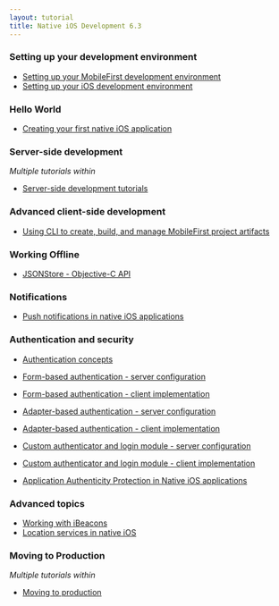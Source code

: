 ```yaml
---
layout: tutorial
title: Native iOS Development 6.3
---
```

### Setting up your development environment

* <a href=" {{site.baseurl}}/tutorials/en/foundation/6.3/setting-up-your-development-environment/setting-mobilefirst-development-environment/">Setting up your MobileFirst development environment</a>
* <a href=" {{site.baseurl}}/tutorials/en/foundation/6.3/setting-up-your-development-environment/setting-ios-development-environment/">Setting up your iOS development environment</a>

### Hello World

* <a href="{{site.baseurl}}/tutorials/en/foundation/6.3/hello-world/creating-first-native-ios-mobilefirst-application/">Creating your first native iOS application</a>

### Server-side development
<p><i>Multiple tutorials within</i></p>

* <a href="{{site.baseurl}}/tutorials/en/foundation/6.3/server-side-development/">Server-side development tutorials</a>

### Advanced client-side development

* <a href="{{site.baseurl}}/tutorials/en/foundation/6.3/advanced-client-side-development/using-cli-create-build-manage-project-artifacts/">Using CLI to create, build, and manage MobileFirst project artifacts</a>

### Working Offline

* <a href="{{site.baseurl}}/tutorials/en/foundation/6.3/working-offline/jsonstore/jsonstore-objective-c-api/">JSONStore - Objective-C API</a>

### Notifications

* <a href="{{site.baseurl}}/tutorials/en/foundation/6.3/notifications/push-notifications-native-ios-applications/">Push notifications in native iOS applications</a>

### Authentication and security

* <a href="{{site.baseurl}}/tutorials/en/foundation/6.3/authentication-security/authentication-concepts/">Authentication concepts</a>
* <a href="{{site.baseurl}}/tutorials/en/foundation/6.3/authentication-security/form-based-authentication/">Form-based authentication - server configuration</a>
* <a href="{{site.baseurl}}/tutorials/en/foundation/6.3/authentication-security/form-based-authentication/form-based-authentication-native-ios-applications/">Form-based authentication - client implementation</a>
* <a href="{{site.baseurl}}/tutorials/en/foundation/6.3/authentication-security/adapter-based-authentication/">Adapter-based authentication - server configuration</a>

* <a href="{{site.baseurl}}/tutorials/en/foundation/6.3/authentication-security/adapter-based-authentication/adapter-based-authentication-native-ios-applications/">Adapter-based authentication - client implementation</a>
* <a href="{{site.baseurl}}/tutorials/en/foundation/6.3/authentication-security/custom-authenticator-login-module/">Custom authenticator and login module - server configuration</a>
* <a href="{{site.baseurl}}/tutorials/en/foundation/6.3/authentication-security/custom-authenticator-login-module/custom-authenticator-login-module-native-ios-applications/">Custom authenticator and login module - client implementation</a>
* <a href="{{site.baseurl}}/tutorials/en/foundation/6.3/authentication-security/application-authenticity-protection-native-ios/">Application Authenticity Protection in Native iOS applications</a>

### Advanced topics

* <a href="{{site.baseurl}}/tutorials/en/foundation/6.3/advanced-topics/working-with-ibeacons/">Working with iBeacons</a>
* <a href="{{site.baseurl}}/tutorials/en/foundation/6.3/advanced-topics/location-services-native-ios-applications/">Location services in native iOS</a>

### Moving to Production
<p><i>Multiple tutorials within</i></p>

* <a href="{{site.baseurl}}/tutorials/en/foundation/6.3/moving-production/">Moving to production</a>
